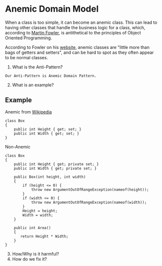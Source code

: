# Anemic Domain Model

When a class is too simple, it can become an anemic class. This can lead to having other classes that handle the business logic for a class, which, according to [Martin Fowler](https://en.wikipedia.org/wiki/Martin_Fowler_(software_engineer)), is antithetical to the principles of Object Oriented Programming. 

According to Fowler on his [website](https://www.martinfowler.com/bliki/AnemicDomainModel.html), anemic classes are "little more than bags of getters and setters", and can be hard to spot as they often appear to be normal classes.

1. What is the Anti-Pattern?
```
Our Anti-Pattern is Anemic Domain Pattern.
```

2. What is an example?

## Example 
Anemic
from [Wikipedia](https://en.wikipedia.org/wiki/Anemic_domain_model)
```
class Box
{
    public int Height { get; set; }
    public int Width { get; set; }
}
```
Non-Anemic
```
class Box
{
    public int Height { get; private set; }
    public int Width { get; private set; }

    public Box(int height, int width)
    {
        if (height <= 0) {
            throw new ArgumentOutOfRangeException(nameof(height));
        }
        if (width <= 0) {
            throw new ArgumentOutOfRangeException(nameof(width));
        }
        Height = height;
        Width = width;
    }

    public int Area()
    {
       return Height * Width;
    }
}
```


3. How/Why is it harmful?
4. How do we fix it?
